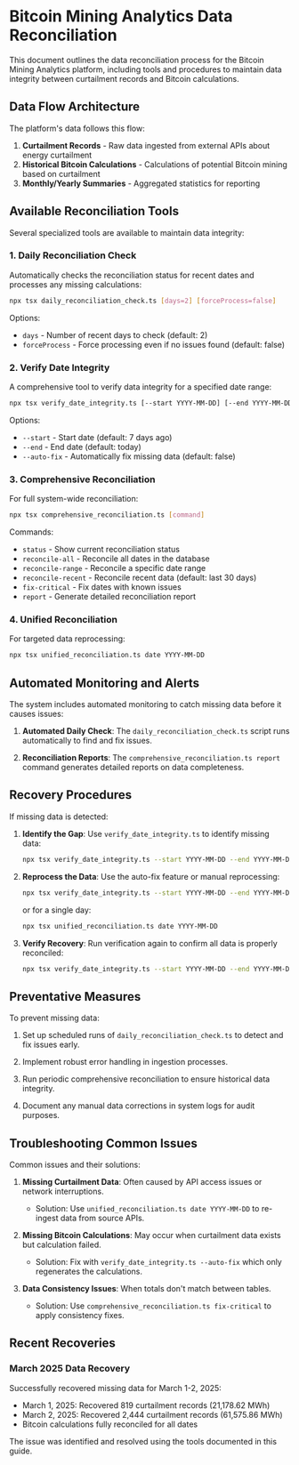 # Bitcoin Mining Analytics Data Reconciliation

This document outlines the data reconciliation process for the Bitcoin Mining Analytics platform, including tools and procedures to maintain data integrity between curtailment records and Bitcoin calculations.

## Data Flow Architecture

The platform's data follows this flow:

1. **Curtailment Records** - Raw data ingested from external APIs about energy curtailment
2. **Historical Bitcoin Calculations** - Calculations of potential Bitcoin mining based on curtailment
3. **Monthly/Yearly Summaries** - Aggregated statistics for reporting

## Available Reconciliation Tools

Several specialized tools are available to maintain data integrity:

### 1. Daily Reconciliation Check

Automatically checks the reconciliation status for recent dates and processes any missing calculations:

```bash
npx tsx daily_reconciliation_check.ts [days=2] [forceProcess=false]
```

Options:
- `days` - Number of recent days to check (default: 2)
- `forceProcess` - Force processing even if no issues found (default: false)

### 2. Verify Date Integrity

A comprehensive tool to verify data integrity for a specified date range:

```bash
npx tsx verify_date_integrity.ts [--start YYYY-MM-DD] [--end YYYY-MM-DD] [--auto-fix]
```

Options:
- `--start` - Start date (default: 7 days ago)
- `--end` - End date (default: today) 
- `--auto-fix` - Automatically fix missing data (default: false)

### 3. Comprehensive Reconciliation

For full system-wide reconciliation:

```bash
npx tsx comprehensive_reconciliation.ts [command]
```

Commands:
- `status` - Show current reconciliation status
- `reconcile-all` - Reconcile all dates in the database
- `reconcile-range` - Reconcile a specific date range
- `reconcile-recent` - Reconcile recent data (default: last 30 days)
- `fix-critical` - Fix dates with known issues
- `report` - Generate detailed reconciliation report

### 4. Unified Reconciliation

For targeted data reprocessing:

```bash
npx tsx unified_reconciliation.ts date YYYY-MM-DD
```

## Automated Monitoring and Alerts

The system includes automated monitoring to catch missing data before it causes issues:

1. **Automated Daily Check**: The `daily_reconciliation_check.ts` script runs automatically to find and fix issues.

2. **Reconciliation Reports**: The `comprehensive_reconciliation.ts report` command generates detailed reports on data completeness.

## Recovery Procedures

If missing data is detected:

1. **Identify the Gap**: Use `verify_date_integrity.ts` to identify missing data:
   ```bash
   npx tsx verify_date_integrity.ts --start YYYY-MM-DD --end YYYY-MM-DD
   ```

2. **Reprocess the Data**: Use the auto-fix feature or manual reprocessing:
   ```bash
   npx tsx verify_date_integrity.ts --start YYYY-MM-DD --end YYYY-MM-DD --auto-fix
   ```
   or for a single day:
   ```bash
   npx tsx unified_reconciliation.ts date YYYY-MM-DD
   ```

3. **Verify Recovery**: Run verification again to confirm all data is properly reconciled:
   ```bash
   npx tsx verify_date_integrity.ts --start YYYY-MM-DD --end YYYY-MM-DD
   ```

## Preventative Measures

To prevent missing data:

1. Set up scheduled runs of `daily_reconciliation_check.ts` to detect and fix issues early.

2. Implement robust error handling in ingestion processes.

3. Run periodic comprehensive reconciliation to ensure historical data integrity.

4. Document any manual data corrections in system logs for audit purposes.

## Troubleshooting Common Issues

Common issues and their solutions:

1. **Missing Curtailment Data**: Often caused by API access issues or network interruptions.
   - Solution: Use `unified_reconciliation.ts date YYYY-MM-DD` to re-ingest data from source APIs.

2. **Missing Bitcoin Calculations**: May occur when curtailment data exists but calculation failed.
   - Solution: Fix with `verify_date_integrity.ts --auto-fix` which only regenerates the calculations.

3. **Data Consistency Issues**: When totals don't match between tables.
   - Solution: Use `comprehensive_reconciliation.ts fix-critical` to apply consistency fixes.

## Recent Recoveries

### March 2025 Data Recovery

Successfully recovered missing data for March 1-2, 2025:

- March 1, 2025: Recovered 819 curtailment records (21,178.62 MWh)
- March 2, 2025: Recovered 2,444 curtailment records (61,575.86 MWh)
- Bitcoin calculations fully reconciled for all dates

The issue was identified and resolved using the tools documented in this guide.
